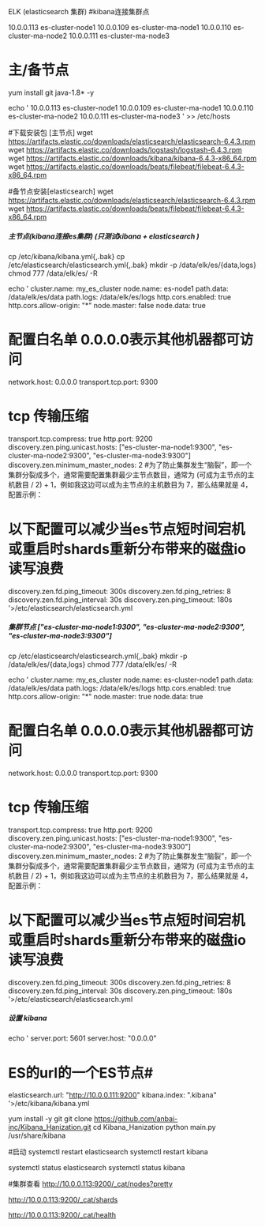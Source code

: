 ELK (elasticsearch 集群)
#kibana连接集群点

10.0.0.113  es-cluster-node1
10.0.0.109  es-cluster-ma-node1
10.0.0.110  es-cluster-ma-node2
10.0.0.111  es-cluster-ma-node3


# 主/备节点
yum install git java-1.8* -y

echo '
10.0.0.113  es-cluster-node1
10.0.0.109  es-cluster-ma-node1
10.0.0.110  es-cluster-ma-node2
10.0.0.111  es-cluster-ma-node3
' >> /etc/hosts

#下载安装包 [主节点]
wget https://artifacts.elastic.co/downloads/elasticsearch/elasticsearch-6.4.3.rpm
wget https://artifacts.elastic.co/downloads/logstash/logstash-6.4.3.rpm
wget https://artifacts.elastic.co/downloads/kibana/kibana-6.4.3-x86_64.rpm
wget https://artifacts.elastic.co/downloads/beats/filebeat/filebeat-6.4.3-x86_64.rpm

#备节点安装[elasticsearch]
wget https://artifacts.elastic.co/downloads/elasticsearch/elasticsearch-6.4.3.rpm
wget https://artifacts.elastic.co/downloads/beats/filebeat/filebeat-6.4.3-x86_64.rpm


##### 主节点(kibana连接es集群) (只测试kibana + elasticsearch )
cp /etc/kibana/kibana.yml{,.bak}
cp /etc/elasticsearch/elasticsearch.yml{,.bak}
mkdir -p /data/elk/es/{data,logs}
chmod 777 /data/elk/es/ -R

echo '
cluster.name: my_es_cluster
node.name: es-node1
path.data: /data/elk/es/data
path.logs: /data/elk/es/logs
http.cors.enabled: true
http.cors.allow-origin: "*"
node.master: false
node.data: true
# 配置白名单 0.0.0.0表示其他机器都可访问
network.host: 0.0.0.0
transport.tcp.port: 9300
# tcp 传输压缩
transport.tcp.compress: true
http.port: 9200
discovery.zen.ping.unicast.hosts: ["es-cluster-ma-node1:9300", "es-cluster-ma-node2:9300", "es-cluster-ma-node3:9300"]
discovery.zen.minimum_master_nodes: 2
#为了防止集群发生“脑裂”，即一个集群分裂成多个，通常需要配置集群最少主节点数目，通常为 (可成为主节点的主机数目 / 2) + 1，例如我这边可以成为主节点的主机数目为 7，那么结果就是 4，配置示例：
# 以下配置可以减少当es节点短时间宕机或重启时shards重新分布带来的磁盘io读写浪费
discovery.zen.fd.ping_timeout: 300s
discovery.zen.fd.ping_retries: 8
discovery.zen.fd.ping_interval: 30s
discovery.zen.ping_timeout: 180s
'>/etc/elasticsearch/elasticsearch.yml




##### 集群节点 ["es-cluster-ma-node1:9300", "es-cluster-ma-node2:9300", "es-cluster-ma-node3:9300"]
cp /etc/elasticsearch/elasticsearch.yml{,.bak}
mkdir -p /data/elk/es/{data,logs}
chmod 777 /data/elk/es/ -R

echo '
cluster.name: my_es_cluster
node.name: es-cluster-node1
path.data: /data/elk/es/data
path.logs: /data/elk/es/logs
http.cors.enabled: true
http.cors.allow-origin: "*"
node.master: true
node.data: true
# 配置白名单 0.0.0.0表示其他机器都可访问
network.host: 0.0.0.0
transport.tcp.port: 9300
# tcp 传输压缩
transport.tcp.compress: true
http.port: 9200
discovery.zen.ping.unicast.hosts: ["es-cluster-ma-node1:9300", "es-cluster-ma-node2:9300", "es-cluster-ma-node3:9300"]
discovery.zen.minimum_master_nodes: 2
#为了防止集群发生“脑裂”，即一个集群分裂成多个，通常需要配置集群最少主节点数目，通常为 (可成为主节点的主机数目 / 2) + 1，例如我这边可以成为主节点的主机数目为 7，那么结果就是 4，配置示例：
# 以下配置可以减少当es节点短时间宕机或重启时shards重新分布带来的磁盘io读写浪费
discovery.zen.fd.ping_timeout: 300s
discovery.zen.fd.ping_retries: 8
discovery.zen.fd.ping_interval: 30s
discovery.zen.ping_timeout: 180s
'>/etc/elasticsearch/elasticsearch.yml
 

##### 设置 kibana
echo '
server.port: 5601
server.host: "0.0.0.0"
# ES的url的一个ES节点#
elasticsearch.url: "http://10.0.0.111:9200"
kibana.index: ".kibana"
'>/etc/kibana/kibana.yml

yum install -y git
git clone https://github.com/anbai-inc/Kibana_Hanization.git
cd Kibana_Hanization
python main.py /usr/share/kibana

#启动
systemctl restart elasticsearch
systemctl restart kibana

systemctl status elasticsearch
systemctl status kibana



#集群查看
http://10.0.0.113:9200/_cat/nodes?pretty

http://10.0.0.113:9200/_cat/shards

http://10.0.0.113:9200/_cat/health





 
